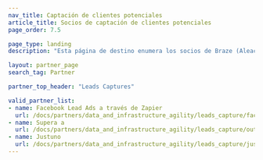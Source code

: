 ```yaml
---
nav_title: Captación de clientes potenciales
article_title: Socios de captación de clientes potenciales
page_order: 7.5

page_type: landing
description: "Esta página de destino enumera los socios de Braze (Aleaciones) que le permiten recopilar, automatizar y transferir información de clientes potenciales."

layout: partner_page
search_tag: Partner

partner_top_header: "Leads Captures"

valid_partner_list:
- name: Facebook Lead Ads a través de Zapier
  url: /docs/partners/data_and_infrastructure_agility/leads_capture/facebook_via_zapier/
- name: Supera a
  url: /docs/partners/data_and_infrastructure_agility/leads_capture/outgrow/
- name: Justuno
  url: /docs/partners/data_and_infrastructure_agility/leads_capture/justuno/
---
```

